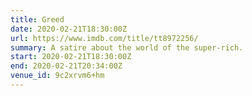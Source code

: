 ```yaml
---
title: Greed
date: 2020-02-21T18:30:00Z
url: https://www.imdb.com/title/tt8972256/
summary: A satire about the world of the super-rich.
start: 2020-02-21T18:30:00Z
end: 2020-02-21T20:34:00Z
venue_id: 9c2xrvm6+hm
---
```

